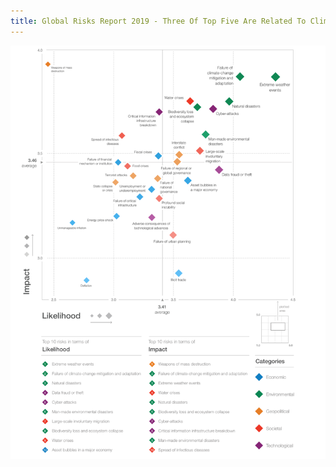 ```yaml
---
title: Global Risks Report 2019 - Three Of Top Five Are Related To Climate
---
```


![Global Risks Report 2019](/192401_global-risks-landscapes-2019-1140x1495.png "Global Risks Report 2019")
